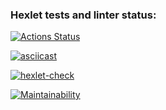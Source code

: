 ### Hexlet tests and linter status:
[![Actions Status](https://github.com/sch0nik/python-project-lvl2/workflows/hexlet-check/badge.svg)](https://github.com/sch0nik/python-project-lvl2/actions)

[![asciicast](https://asciinema.org/a/4cHuogOvFcY6sMSix8SPYgwwC.svg)](https://asciinema.org/a/4cHuogOvFcY6sMSix8SPYgwwC)

[![hexlet-check](https://github.com/sch0nik/python-project-lvl2/actions/workflows/hexlet-check.yml/badge.svg)](https://github.com/sch0nik/python-project-lvl2/actions/workflows/hexlet-check.yml)

[![Maintainability](https://api.codeclimate.com/v1/badges/2d38b0091648e13e53f1/maintainability)](https://codeclimate.com/github/sch0nik/python-project-lvl2/maintainability)

